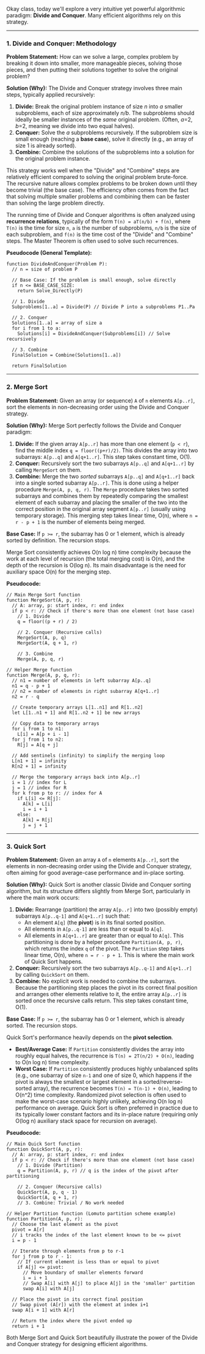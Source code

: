 Okay class, today we'll explore a very intuitive yet powerful algorithmic paradigm: **Divide and Conquer**. Many efficient algorithms rely on this strategy.

---

### 1. Divide and Conquer: Methodology

**Problem Statement:**
How can we solve a large, complex problem by breaking it down into smaller, more manageable pieces, solving those pieces, and then putting their solutions together to solve the original problem?

**Solution (Why):**
The Divide and Conquer strategy involves three main steps, typically applied recursively:

1.  **Divide:** Break the original problem instance of size *n* into *a* smaller subproblems, each of size approximately *n/b*. The subproblems should ideally be smaller instances of the *same* original problem. (Often, *a*=2, *b*=2, meaning we divide into two equal halves).
2.  **Conquer:** Solve the *a* subproblems recursively. If the subproblem size is small enough (reaching a **base case**), solve it directly (e.g., an array of size 1 is already sorted).
3.  **Combine:** Combine the solutions of the subproblems into a solution for the original problem instance.

This strategy works well when the "Divide" and "Combine" steps are relatively efficient compared to solving the original problem brute-force. The recursive nature allows complex problems to be broken down until they become trivial (the base case). The efficiency often comes from the fact that solving multiple smaller problems and combining them can be faster than solving the large problem directly.

The running time of Divide and Conquer algorithms is often analyzed using **recurrence relations**, typically of the form `T(n) = aT(n/b) + f(n)`, where `T(n)` is the time for size `n`, `a` is the number of subproblems, `n/b` is the size of each subproblem, and `f(n)` is the time cost of the "Divide" and "Combine" steps. The Master Theorem is often used to solve such recurrences.

**Pseudocode (General Template):**

```pseudocode
function DivideAndConquer(Problem P):
  // n = size of problem P

  // Base Case: If the problem is small enough, solve directly
  if n <= BASE_CASE_SIZE:
    return Solve_Directly(P)

  // 1. Divide
  Subproblems[1..a] = Divide(P) // Divide P into a subproblems P1..Pa

  // 2. Conquer
  Solutions[1..a] = array of size a
  for i from 1 to a:
    Solutions[i] = DivideAndConquer(Subproblems[i]) // Solve recursively

  // 3. Combine
  FinalSolution = Combine(Solutions[1..a])

  return FinalSolution
```

---

### 2. Merge Sort

**Problem Statement:**
Given an array (or sequence) `A` of `n` elements `A[p..r]`, sort the elements in non-decreasing order using the Divide and Conquer strategy.

**Solution (Why):**
Merge Sort perfectly follows the Divide and Conquer paradigm:

1.  **Divide:** If the given array `A[p..r]` has more than one element (`p < r`), find the middle index `q = floor((p+r)/2)`. This divides the array into two subarrays: `A[p..q]` and `A[q+1..r]`. This step takes constant time, O(1).
2.  **Conquer:** Recursively sort the two subarrays `A[p..q]` and `A[q+1..r]` by calling `MergeSort` on them.
3.  **Combine:** Merge the two *sorted* subarrays `A[p..q]` and `A[q+1..r]` back into a single sorted subarray `A[p..r]`. This is done using a helper procedure `Merge(A, p, q, r)`. The `Merge` procedure takes two sorted subarrays and combines them by repeatedly comparing the smallest element of each subarray and placing the smaller of the two into the correct position in the original array segment `A[p..r]` (usually using temporary storage). This merging step takes linear time, O(n), where `n = r - p + 1` is the number of elements being merged.

**Base Case:** If `p >= r`, the subarray has 0 or 1 element, which is already sorted by definition. The recursion stops.

Merge Sort consistently achieves O(n log n) time complexity because the work at each level of recursion (the total merging cost) is O(n), and the depth of the recursion is O(log n). Its main disadvantage is the need for auxiliary space O(n) for the merging step.

**Pseudocode:**

```pseudocode
// Main Merge Sort function
function MergeSort(A, p, r):
  // A: array, p: start index, r: end index
  if p < r: // Check if there's more than one element (not base case)
    // 1. Divide
    q = floor((p + r) / 2)

    // 2. Conquer (Recursive calls)
    MergeSort(A, p, q)
    MergeSort(A, q + 1, r)

    // 3. Combine
    Merge(A, p, q, r)

// Helper Merge function
function Merge(A, p, q, r):
  // n1 = number of elements in left subarray A[p..q]
  n1 = q - p + 1
  // n2 = number of elements in right subarray A[q+1..r]
  n2 = r - q

  // Create temporary arrays L[1..n1] and R[1..n2]
  let L[1..n1 + 1] and R[1..n2 + 1] be new arrays

  // Copy data to temporary arrays
  for i from 1 to n1:
    L[i] = A[p + i - 1]
  for j from 1 to n2:
    R[j] = A[q + j]

  // Add sentinels (infinity) to simplify the merging loop
  L[n1 + 1] = infinity
  R[n2 + 1] = infinity

  // Merge the temporary arrays back into A[p..r]
  i = 1 // index for L
  j = 1 // index for R
  for k from p to r: // index for A
    if L[i] <= R[j]:
      A[k] = L[i]
      i = i + 1
    else:
      A[k] = R[j]
      j = j + 1
```

---

### 3. Quick Sort

**Problem Statement:**
Given an array `A` of `n` elements `A[p..r]`, sort the elements in non-decreasing order using the Divide and Conquer strategy, often aiming for good average-case performance and in-place sorting.

**Solution (Why):**
Quick Sort is another classic Divide and Conquer sorting algorithm, but its structure differs slightly from Merge Sort, particularly in where the main work occurs:

1.  **Divide:** Rearrange (partition) the array `A[p..r]` into two (possibly empty) subarrays `A[p..q-1]` and `A[q+1..r]` such that:
    *   An element `A[q]` (the **pivot**) is in its final sorted position.
    *   All elements in `A[p..q-1]` are less than or equal to `A[q]`.
    *   All elements in `A[q+1..r]` are greater than or equal to `A[q]`.
    This partitioning is done by a helper procedure `Partition(A, p, r)`, which returns the index `q` of the pivot. The `Partition` step takes linear time, O(n), where `n = r - p + 1`. This is where the main work of Quick Sort happens.
2.  **Conquer:** Recursively sort the two subarrays `A[p..q-1]` and `A[q+1..r]` by calling `QuickSort` on them.
3.  **Combine:** No explicit work is needed to combine the subarrays. Because the partitioning step places the pivot in its correct final position and arranges other elements relative to it, the entire array `A[p..r]` is sorted once the recursive calls return. This step takes constant time, O(1).

**Base Case:** If `p >= r`, the subarray has 0 or 1 element, which is already sorted. The recursion stops.

Quick Sort's performance heavily depends on the **pivot selection**.
*   **Best/Average Case:** If `Partition` consistently divides the array into roughly equal halves, the recurrence is `T(n) = 2T(n/2) + O(n)`, leading to O(n log n) time complexity.
*   **Worst Case:** If `Partition` consistently produces highly unbalanced splits (e.g., one subarray of size `n-1` and one of size 0, which happens if the pivot is always the smallest or largest element in a sorted/reverse-sorted array), the recurrence becomes `T(n) = T(n-1) + O(n)`, leading to O(n^2) time complexity.
Randomized pivot selection is often used to make the worst-case scenario highly unlikely, achieving O(n log n) performance on average. Quick Sort is often preferred in practice due to its typically lower constant factors and its in-place nature (requiring only O(log n) auxiliary stack space for recursion on average).

**Pseudocode:**

```pseudocode
// Main Quick Sort function
function QuickSort(A, p, r):
  // A: array, p: start index, r: end index
  if p < r: // Check if there's more than one element (not base case)
    // 1. Divide (Partition)
    q = Partition(A, p, r) // q is the index of the pivot after partitioning

    // 2. Conquer (Recursive calls)
    QuickSort(A, p, q - 1)
    QuickSort(A, q + 1, r)
    // 3. Combine: Trivial / No work needed

// Helper Partition function (Lomuto partition scheme example)
function Partition(A, p, r):
  // Choose the last element as the pivot
  pivot = A[r]
  // i tracks the index of the last element known to be <= pivot
  i = p - 1

  // Iterate through elements from p to r-1
  for j from p to r - 1:
    // If current element is less than or equal to pivot
    if A[j] <= pivot:
      // Move boundary of smaller elements forward
      i = i + 1
      // Swap A[i] with A[j] to place A[j] in the 'smaller' partition
      swap A[i] with A[j]

  // Place the pivot in its correct final position
  // Swap pivot (A[r]) with the element at index i+1
  swap A[i + 1] with A[r]

  // Return the index where the pivot ended up
  return i + 1
```

Both Merge Sort and Quick Sort beautifully illustrate the power of the Divide and Conquer strategy for designing efficient algorithms.
